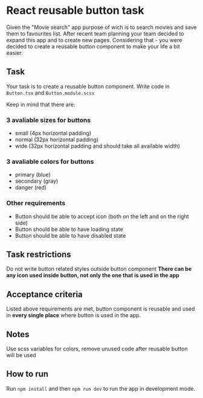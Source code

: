 # React reusable button task

Given the "Movie search" app purpose of wich is to search movies and save them to favourites list.
After recent team planning your team decided to expand this app and to create new pages.
Considering that - you were decided to create a reusable button component to make your life a bit easier.

## Task

Your task is to create a reusable button component. Write code in `Button.tsx` and `Button.module.scss`

Keep in mind that there are:

### 3 avaliable sizes for buttons
- small (4px horizontal padding)
- normal (32px horizontal padding)
- wide (32px horizontal padding and should take all available width)

### 3 avaliable colors for buttons
- primary (blue)
- secondary (gray)
- danger (red)

### Other requirements
- Button should be able to accept icon (both on the left and on the right side)
- Button should be able to have loading state
- Button should be able to have disabled state

## Task restrictions

Do not write button related styles outside button component
**There can be any icon used inside button, not only the one that is used in the app**

## Acceptance criteria

Listed above requirements are met, button component is reusable and used in **every single place** where button is used in the app.

## Notes

Use scss variables for colors, remove unused code after reusable button will be used

## How to run

Run `npm install` and then `npm run dev` to run the app in development mode.
